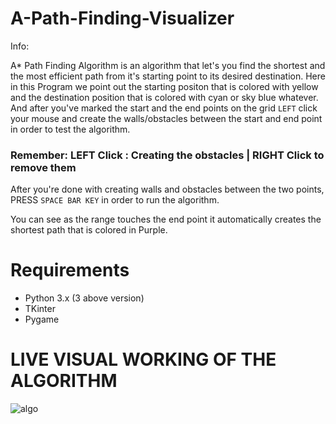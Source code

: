 # A-Path-Finding-Visualizer

Info:

A* Path Finding Algorithm is an algorithm that let's you find the shortest and the most efficient path from it's starting point to its desired destination.
Here in this Program we point out the starting positon that is colored with yellow and the destination position that is colored with cyan or sky blue whatever. And after you've marked the start and the end points on the grid `LEFT` click your mouse and create the walls/obstacles between the start and end point in order to test the algorithm.

### Remember: LEFT Click : Creating the obstacles | RIGHT Click to remove them

After you're done with creating walls and obstacles between the two points, PRESS `SPACE BAR KEY` in order to run the algorithm.

You can see as the range touches the end point it automatically creates the shortest path that is colored in Purple.

# Requirements
- Python 3.x (3 above version)
- TKinter
- Pygame

# LIVE VISUAL WORKING OF THE ALGORITHM

![algo](https://user-images.githubusercontent.com/58136275/119929234-c2436e80-bf9a-11eb-8620-5f3ccca3889b.gif)

